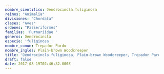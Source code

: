 ```yaml
---
nombre_cientifico: Dendrocincla fuliginosa
reinos: "Animalia"
divisiones: "Chordata"
clases: "Aves"
ordenes: "Passeriformes"
familias: 'Furnariidae '
generos: Dendrocincla
especie: 'fuliginosa '
nombre_comun: Trepador Pardo
nombre_ingles: Plain-brown Woodcreeper
title: 'Dendrocincla fuliginosa, Plain-brown Woodcreeper, Trepador Pardo'
draft: false
date: 2017-08-19T02:46:32.000Z
---
```


